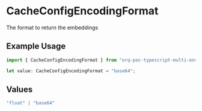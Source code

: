 # CacheConfigEncodingFormat

The format to return the embeddings

## Example Usage

```typescript
import { CacheConfigEncodingFormat } from "orq-poc-typescript-multi-env-version/models/operations";

let value: CacheConfigEncodingFormat = "base64";
```

## Values

```typescript
"float" | "base64"
```